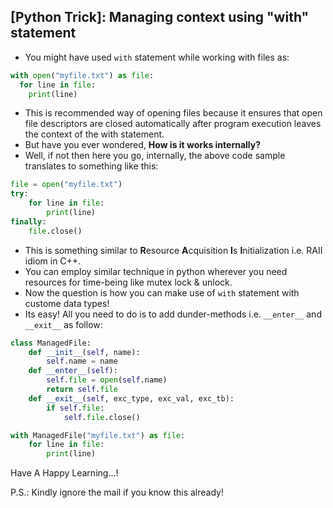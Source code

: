 ## [Python Trick]: Managing context using "with" statement

- You might have used `with` statement while working with files as:

```python
with open("myfile.txt") as file:
  for line in file:
    print(line)
```

- This is recommended way of opening files because it ensures that open file descriptors are closed automatically after program execution leaves the context of the with statement. 
- But have you ever wondered, **How is it works internally?**
- Well, if not then here you go, internally, the above code sample translates to something like this:

```python
file = open("myfile.txt")
try:
    for line in file:
        print(line)
finally:
    file.close()
```

- This is something similar to **R**esource **A**cquisition **I**s **I**nitialization i.e. RAII idiom in C++.
- You can employ similar technique in python wherever you need resources for time-being like mutex lock & unlock.
- Now the question is how you can make use of `with` statement with custome data types!
- Its easy! All you need to do is to add dunder-methods i.e. `__enter__` and `__exit__` as follow:

```python
class ManagedFile:
    def __init__(self, name):
        self.name = name
    def __enter__(self):
        self.file = open(self.name)
        return self.file
    def __exit__(self, exc_type, exc_val, exc_tb):
        if self.file:
            self.file.close()

with ManagedFile("myfile.txt") as file:
    for line in file:
        print(line)
```

Have A Happy Learning...!

P.S.: Kindly ignore the mail if you know this already!
